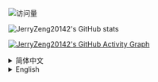 ![访问量](https://count.getloli.com/get/@JerryZeng20142.JerryZeng20142?theme=moebooru)

![JerryZeng20142's GitHub stats](https://github-readme-stats.vercel.app/api?username=JerryZeng20142&show_icons=true&theme=radical)

[![JerryZeng20142's GitHub Activity Graph](https://github-readme-activity-graph.vercel.app/graph?username=JerryZeng20142&theme=github-compact)](https://github.com/JerryZeng20142)


<details>
<summary>简体中文</summary>

## 👋 Hi there

你好呀~ 我叫曾予翮，“某中学生叫姐姐Jerry”，来自中华人民共和国广西壮族自治区桂林市，高中生，就读于附属于桂林市电子科技大学的桂电中学。

## 🧠 About Me

•🎂2009年2月2日出生

•📱对 UI/UX 设计感兴趣（因为能力不够，所以仅此而已了），经常观看操作系统的动效解析

•🖥️哔哩哔哩/YouTube 创作者

•🧢初级跑者/二次元/玩机发烧友/米粉

•🪄正在学习使用AE

•✒️喜欢创作（不太）文艺（的）作品，热衷于鉴赏各种形式的文学作品

•🎮米家游戏/植物大战僵尸系列/愤怒的小鸟系列/命令与征服系列/跳舞的线玩家

## 🔧 Skills
<img src="https://skillicons.dev/icons?i=github"/> <img src="https://img.icons8.com/?size=50&id=117563&format=png&color=000000"/> <img src="https://img.icons8.com/?size=50&id=117557&format=png&color=000000"/> <img src="https://img.icons8.com/?size=50&id=117561&format=png&color=000000"/> <img src="https://skillicons.dev/icons?i=pr"/> <img src="https://skillicons.dev/icons?i=ps"/> <img src="https://skillicons.dev/icons?i=ae"/> <img src="https://img.icons8.com/?size=50&id=TuXN3JNUBGOT&format=png&color=000000"/> <img src="https://img.icons8.com/?size=50&id=s9k2rXOtb7lB&format=png&color=000000"/>

## 🌸 Fun Facts

•体育中考1000米用时3分24秒，是我有记录的1000米跑最快速度👍

•我不认为自己是广义上的男娘，尽管他们总是这么说💦

•和喜欢的女孩子处成了哥们（而且人家知道），所以我既不单身也没女朋友😇

•因为自己的老爷设备变砖于是赶紧重刷系统导致失联的事时有发生🥲
</details>

<details>
<summary>English</summary>

## 👋 Hi there

Hi~ My name is Jerry Zeng, "sisJer", I'm from Guilin City, Guangxi Zhuang Autonomous Region, People's Republic of China, and I'm a high school student, studying at Guidian Middle School that affiliated to Guilin Electronic and Technology University.

## 🧠 About Me

•🎂Born on February 2, 2009

•📱Be interested in UI/UX design (I don’t have enough skills so that’s all), and often watch the animation analysis of operating systems

•🖥️Bilibili UP / YouTuber

•🧢Beginning Runner / Otaku / Gadget Geek / Xiaomi Fan

•🪄Learning Adobe After Effects

•✒️Like to create (not to) literarily works and be keen on appreciating various forms of literary works

•🎮Player of Games by HoYoVerse / Plants vs. Zombies series / Angry Birds series / Command and Conquer series / Dancing Line

## 🔧 Skills
<img src="https://skillicons.dev/icons?i=github"/> <img src="https://img.icons8.com/?size=50&id=117563&format=png&color=000000"/> <img src="https://img.icons8.com/?size=50&id=117557&format=png&color=000000"/> <img src="https://img.icons8.com/?size=50&id=117561&format=png&color=000000"/> <img src="https://skillicons.dev/icons?i=pr"/> <img src="https://skillicons.dev/icons?i=ps"/> <img src="https://skillicons.dev/icons?i=ae"/> <img src="https://img.icons8.com/?size=50&id=TuXN3JNUBGOT&format=png&color=000000"/> <img src="https://img.icons8.com/?size=50&id=s9k2rXOtb7lB&format=png&color=000000"/>

## 🌸 Fun Facts

•I ran 1000m in 3min24sec in the PE Highschool Entrance Examination, which is the fastest time I have ever recorded 👍

•I don’t consider myself a otokonoko in the broad sense, even though they always say so 💦💦💦

•I’ve become bros with the girl I like (and she knows that), so I’m not single but I don’t have a girlfriend either 😇

•The thing that my pretty old device becomes bricked and I have to quickly re-flash the system which results in my loss of connection sometimes happens 🥲
</details>